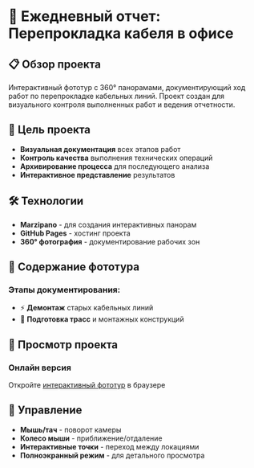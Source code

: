 # 🔌 Ежедневный отчет: Перепрокладка кабеля в офисе

## 📋 Обзор проекта

Интерактивный фототур с 360° панорамами, документирующий ход работ по перепрокладке кабельных линий. Проект создан для визуального контроля выполненных работ и ведения отчетности.

## 🎯 Цель проекта

- **Визуальная документация** всех этапов работ
- **Контроль качества** выполнения технических операций  
- **Архивирование процесса** для последующего анализа
- **Интерактивное представление** результатов

## 🛠️ Технологии

- **Marzipano** - для создания интерактивных панорам
- **GitHub Pages** - хостинг проекта
- **360° фотография** - документирование рабочих зон

## 📸 Содержание фототура

### Этапы документирования:
- ⚡ **Демонтаж** старых кабельных линий
- 🔧 **Подготовка трасс** и монтажных конструкций

## 🚀 Просмотр проекта

### Онлайн версия
Откройте [интерактивный фототур](https://vazy86.github.io/210825/) в браузере

## 📱 Управление

- **Мышь/тач** - поворот камеры
- **Колесо мыши** - приближение/отдаление  
- **Интерактивные точки** - переход между локациями
- **Полноэкранный режим** - для детального просмотра
